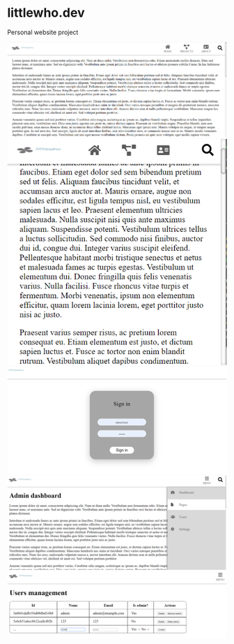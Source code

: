 # littlewho.dev
Personal website project

![](./screenshot/Screenshot_1.png)
![](./screenshot/Screenshot_2.png)
![](./screenshot/Screenshot_3.png)
![](./screenshot/Screenshot_4.png)
![](./screenshot/Screenshot_5.png)
